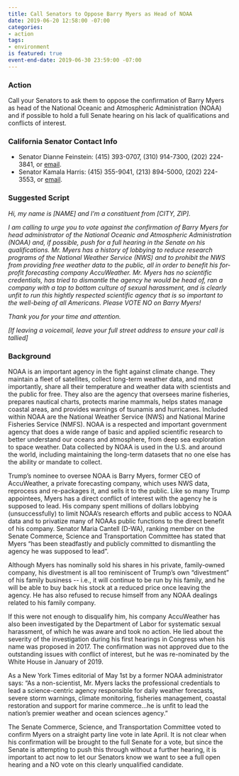 ```yaml
---
title: Call Senators to Oppose Barry Myers as Head of NOAA
date: 2019-06-20 12:58:00 -07:00
categories:
- action
tags:
- environment
is featured: true
event-end-date: 2019-06-30 23:59:00 -07:00
---
```


### Action
Call your Senators to ask them to oppose the confirmation of Barry Myers as head of the National Oceanic and Atmospheric Administration (NOAA) and if possible to hold a full Senate hearing on his lack of qualifications and conflicts of interest.  

### California Senator Contact Info
* Senator Dianne Feinstein: (415) 393-0707, (310) 914-7300, (202) 224-3841, or [email](https://www.feinstein.senate.gov/public/index.cfm/e-mail-me).  
* Senator Kamala Harris: (415) 355-9041, (213) 894-5000, (202) 224-3553, or [email](https://www.harris.senate.gov/contact).  
  
### Suggested Script
*Hi, my name is [NAME] and I’m a constituent from [CITY, ZIP].*  

*I am calling to urge you to vote against the confirmation of Barry Myers for head administrator of the National Oceanic and Atmospheric Administration (NOAA) and, if possible, push for a full hearing in the Senate on his qualifications. Mr. Myers has a history of lobbying to reduce research programs of the National Weather Service (NWS) and to prohibit the NWS from providing free weather data to the public, all in order to benefit his for-profit forecasting company AccuWeather. Mr. Myers has no scientific credentials, has tried to dismantle the agency he would be head of, ran a company with a top to bottom culture of sexual harassment, and is clearly unfit to run this hightly respected scientific agency that is so important to the well-being of all Americans. Please VOTE NO on Barry Myers!*  

*Thank you for your time and attention.*  

*[If leaving a voicemail, leave your full street address to ensure your call is tallied]*  

### Background
NOAA is an important agency in the fight against climate change.  They maintain a fleet of satellites, collect long-term weather data, and most importantly, share all their temperature and weather data with scientists and the public for free.  They also are the agency that oversees marine fisheries, prepares nautical charts, protects marine mammals, helps states manage coastal areas, and provides warnings of tsunamis and hurricanes. Included within NOAA are the National Weather Service (NWS) and National Marine Fisheries Service (NMFS). NOAA is a respected and important government agency that does a wide range of basic and applied scientific research to better understand our oceans and atmosphere, from deep sea exploration to space weather. Data collected by NOAA is used in the U.S. and around the world, including maintaining the long-term datasets that no one else has the ability or mandate to collect.  

Trump’s nominee to oversee NOAA is Barry Myers, former CEO of AccuWeather, a private forecasting company, which uses NWS data, reprocess and re-packages it, and sells it to the public. Like so many Trump appointees, Myers has a direct conflict of interest with the agency he is supposed to lead. His company spent millions of dollars lobbying (unsuccessfully) to limit NOAA’s research efforts and public access to NOAA data and to privatize many of NOAAs public functions to the direct benefit of his company. Senator Maria Cantell (D-WA), ranking member on the Senate Commerce, Science and Transportation Committee has stated that Myers “has been steadfastly and publicly committed to dismantling the agency he was supposed to lead”.  

Although Myers has nominally sold his shares in his private, family-owned company, his divestment is all too reminiscent of Trump’s own “divestment” of his family business -- i.e., it will continue to be run by his family, and he will be able to buy back his stock at a reduced price once leaving the agency. He has also refused to recuse himself from any NOAA dealings related to his family company.  

If this were not enough to disqualify him, his company AccuWeather has also been investigated by the Department of Labor for systematic sexual harassment, of which he was aware and took no action. He lied about the severity of the investigation during his first hearings in Congress when his name was proposed in 2017. The confirmation was not approved due to the outstanding issues with conflict of interest, but he was re-nominated by the White House in January of 2019.  

As a New York Times editorial of May 1st by a former NOAA administrator says: “As a non-scientist, Mr. Myers lacks the professional credentials to lead a science-centric agency responsible for daily weather forecasts, severe storm warnings, climate monitoring, fisheries management, coastal restoration and support for marine commerce...he is unfit to lead the nation’s premier weather and ocean sciences agency.”  

The Senate Commerce, Science, and Transportation Committee voted to confirm Myers on a straight party line vote in late April. It is not clear when his confirmation will be brought to the full Senate for a vote, but since the Senate is attempting to push this through without a further hearing, it is important to act now to let our Senators know we want to see a full open hearing and a NO vote on this clearly unqualified candidate.
